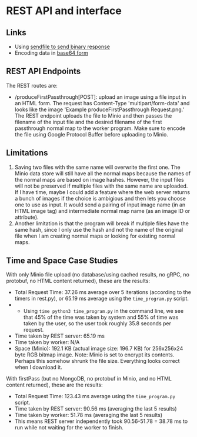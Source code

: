 # REST API and interface

## Links
* Using [sendfile to send binary response](https://stackoverflow.com/questions/11017466/flask-to-return-image-stored-in-database)
* Encoding data in [base64 form](https://docs.python.org/3/library/base64.html)

## REST API Endpoints
The REST routes are:
+ /produceFirstPassthrough[POST]: upload an image using a file input in an HTML form. The request has Content-Type 'multipart/form-data' and looks like the image 'Example produceFirstPassthrough Request.png.' The REST endpoint uploads the file to Minio and then passes the filename of the input file and the desired filename of the first passthrough normal map to the worker program. Make sure to encode the file using Google Protocol Buffer before uploading to Minio.

## Limitations
1. Saving two files with the same name will overwrite the first one. The Minio data store will still have all the normal maps because the names of the normal maps are based on image hashes. However, the input files will not be preserved if multiple files with the same name are uploaded. 
If I have time, maybe I could add a feature where the web server returns a bunch of images if the choice is ambigious and then lets you choose one to use as input. It would send a pairing of input image name (in an HTML image tag) and intermediate normal map name (as an image ID or attribute).
2. Another limitation is that the program will break if multiple files have the same hash, since I only use the hash and not the name of the original file when I am creating normal maps or looking for existing normal maps.

## Time and Space Case Studies
With only Minio file upload (no database/using cached results, no gRPC, no protobuf, no HTML content returned), these are the results:
* Total Request Time: 37.26 ms average over 5 iterations (according to the timers in rest.py), or 65.19 ms average using the `time_program.py` script.
* * Using `time python3 time_program.py` in the command line, we see that 45% of the time was taken by system and 55% of time was taken by the user, so the user took roughly 35.8 seconds per request.
* Time taken by REST server: 65.19 ms
* Time taken by worker: N/A
* Space (Minio): 192.1 KB (actual image size: 196.7 KB) for 256x256x24 byte RGB bitmap image.
Note: Minio is set to encrypt its contents. Perhaps this somehow shrunk the file size. Everything looks correct when I download it.

With firstPass (but no MongoDB, no protobuf in Minio, and no HTML content returned), these are the results:
* Total Request Time: 123.43 ms average using the `time_program.py` script.
* Time taken by REST server: 90.56 ms (averaging the last 5 results)
* Time taken by worker: 51.78 ms (averaging the last 5 results)
* This means REST server independently took 90.56-51.78 = 38.78 ms to run while not waiting for the worker to finish.

